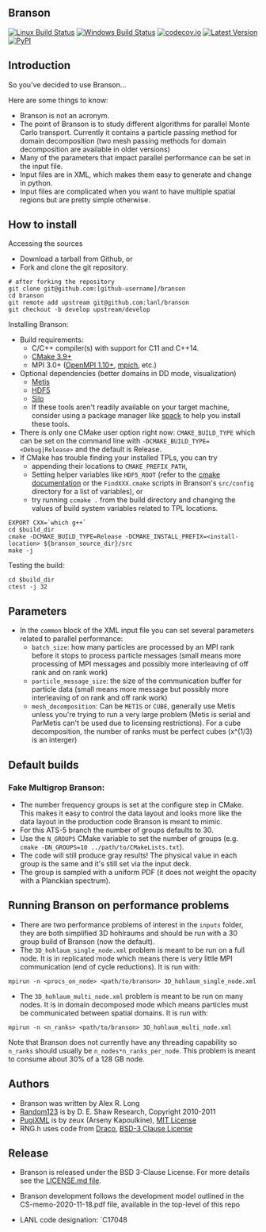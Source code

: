 Branson
----------------

[![Linux Build Status](https://travis-ci.org/lanl/branson.svg?branch=develop)](https://travis-ci.org/lanl/branson)
[![Windows Build Status](https://ci.appveyor.com/api/projects/status/xxxx/branch/develop?svg=true)](https://ci.appveyor.com/project/lanl/branson)
[![codecov.io](https://codecov.io/github/lanl/branson/coverage.svg?branch=develop)](https://codecov.io/github/lanl/branson/branch/develop)
[![Latest Version](https://img.shields.io/github/release/lanl/branson.svg?style=flat-square)](https://github.com/lanl/branson/releases)
[![PyPI](https://img.shields.io/pypi/l/Django.svg)](https://github.com/lanl/branson/blob/develop/LICENSE.md)

## Introduction

So you've decided to use Branson...

Here are some things to know:

- Branson is not an acronym.
- The point of Branson is to study different algorithms for parallel Monte Carlo
  transport. Currently it contains a particle passing method for domain decomposition (two mesh
  passing methods for domain decomposition are available in older versions)
- Many of the parameters that impact parallel performance can be set in the input file.
- Input files are in XML, which makes them easy to generate and change in python.
- Input files are complicated when you want to have multiple spatial regions but
  are pretty simple otherwise.

## How to install

Accessing the sources

- Download a tarball from Github, or
- Fork and clone the git repository.
```
# after forking the repository
git clone git@github.com:[github-username]/branson
cd branson
git remote add upstream git@github.com:lanl/branson
git checkout -b develop upstream/develop
```

Installing Branson:

- Build requirements:
  - C/C++ compiler(s) with support for C11 and C++14.
  - [CMake 3.9+](https://cmake.org/download/)
  - MPI 3.0+ ([OpenMPI 1.10+](https://www.open-mpi.org/software/ompi/),
    [mpich](http://www.mpich.org), etc.)
- Optional dependencies (better domains in DD mode, visualization)
  - [Metis](http://glaros.dtc.umn.edu/gkhome/metis/metis/overview)
  - [HDF5](https://support.hdfgroup.org/HDF5/)
  - [Silo](http://wci.llnl.gov/simulation/computer-codes/silo)
  - If these tools aren't readily available on your target machine, consider
    using a package manager like [spack](https://github.com/spack/spack) to help
    you install these tools.
- There is only one CMake user option right now: `CMAKE_BUILD_TYPE` which can be
  set on the command line with `-DCMAKE_BUILD_TYPE=<Debug|Release>` and the
  default is Release.
- If CMake has trouble finding your installed TPLs, you can try
  - appending their locations to `CMAKE_PREFIX_PATH`,
  - Setting helper variables like `HDF5_ROOT` (refer to the
    [cmake
    documentation](https://cmake.org/cmake/help/latest/module/FindHDF5.html?highlight=findhdf5)
    or the `FindXXX.cmake` scripts in Branson's `src/config` directory for a
    list of variables), or
  - try running `ccmake .` from the build directory and changing the values of
    build system variables related to TPL locations.
```
EXPORT CXX=`which g++`
cd $build_dir
cmake -DCMAKE_BUILD_TYPE=Release -DCMAKE_INSTALL_PREFIX=<install-location> ${branson_source_dir}/src
make -j
```

Testing the build:

```
cd $build_dir
ctest -j 32
```

## Parameters ##

- In the `common` block of the XML input file you can set several parameters related to parallel
 performance:
  - `batch_size`: how many particles are processed by an MPI rank before it stops to process
    particle messages (small means more processing of MPI messages and possibly more interleaving
    of off rank and on rank work)
  - `particle_message_size`: the size of the communication buffer for particle data (small means
     more message but possibly more interleaving of on rank and off rank work)
  - `mesh_decomposition`: Can be `METIS` or `CUBE`, generally use Metis unless you're trying to run
    a very large problem (Metis is serial and ParMetis can't be used due to licensing restrictions).
    For a cube decomposition, the number of ranks must be perfect cubes (x^(1/3) is an interger)

## Default builds

### Fake Multigrop Branson:
- The number frequency groups is set at the configure step in CMake.  This makes it easy to control the data layout and looks more like the data
  layout in the production code Branson is meant to mimic.
- For this ATS-5 branch the number of groups defaults to 30.
- Use the `N_GROUPS` CMake variable to set the number of groups (e.g. `cmake
  -DN_GROUPS=10 ../path/to/CMakeLists.txt`).
- The code will still produce gray results! The physical value in each group is
  the same and it's still set via the input deck.
- The group is sampled with a uniform PDF (it does not weight the opacity
  with a Planckian spectrum).

## Running Branson on performance problems

- There are two performance problems of interest in the `inputs` folder, they are both simplified
 3D hohlraums and should be run with a 30 group build of Branson (now the default).
- The `3D_hohlaum_single_node.xml` problem is meant to be run on a full node. It is in replicated
 mode which means there is very little MPI communication (end of cycle reductions). It is run with:
```
mpirun -n <procs_on_node> <path/to/branson> 3D_hohlaum_single_node.xml
```
- The `3D_hohlaum_multi_node.xml` problem is meant to be run on many nodes. It is in domain
  decomposed mode which means particles must be communicated between spatial domains. It is run
  with:
```
mpirun -n <n_ranks> <path/to/branson> 3D_hohlaum_multi_node.xml
```
 Note that Branson does not currently have any threading capability so `n_ranks` should usually be
 `n_nodes*n_ranks_per_node`. This problem is meant to consume about 30\% of a 128 GB node.

## Authors

- Branson was written by Alex R. Long
- [Random123](http://www.deshawresearch.com/resources_random123.html)
  is by D. E. Shaw Research, Copyright 2010-2011
- [PugiXML](https://github.com/zeux/pugixml)
  is by zeux (Arseny Kapoulkine), [MIT License](https://github.com/zeux/pugixml/blob/master/LICENSE.md)
- RNG.h uses code from [Draco](https://github.com/lanl/Draco), [BSD-3 Clause License](https://github.com/lanl/Draco/blob/develop/LICENSE.md)

## Release

- Branson is released under the BSD 3-Clause License. For more details see the
[LICENSE.md file](https://github.com/lanl/branson/blob/develop/LICENSE.md).

- Branson development follows the development model outlined in the CS-memo-2020-11-18.pdf file,
  available in the top-level of this repo

- LANL code designation: `C17048
